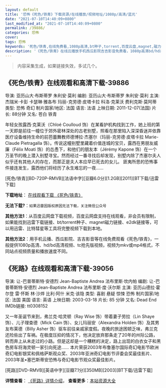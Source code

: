 ```yaml
---
layout: default
title: '恐怖《死色/铁青》下载资源/在线播放/视频地址/1080p/高清/蓝光'
date: "2021-07-10T14:40:09+0800"
last_modified_at: "2021-07-10T14:40:09+0800"
permalink: /39886/
categories: 恐怖
cover:
tags: 恐怖
keywords: '死色/铁青,在线免费看,1080p高清,bt种子,torrent,百度云盘,magnet,磁力链,迅雷下载资源'
description: '《死色/铁青》在线云播放手机西瓜影院吉吉影音免费看，1080p高清bd/hd未删减完整版和tc抢先枪版，mkv/mp4格式，附带bt/torrent种子、magnet/磁力链、百度云盘、网盘资源迅雷下载链接'
---
```


>内容采集生成，如果链接失效，多试几个。


## 《死色/铁青》在线观看和高清下载-39886

导演: 亚历山大·布斯蒂罗 朱利安·莫利 编剧: 亚历山大·布斯蒂罗 朱利安·莫利 主演: 杰瑞米·卡彭 卡瑟琳·雅各布 玛丽-克劳德·皮塔卡拉 科洛·克莱沃 费利克斯·莫阿蒂 类型: 恐怖 奇幻 制片国家/地区: 法国 语言: 法语 上映日期: 2011-12-07(法国) 片长: 88分钟 又名: 苍白 铁青

年轻女孩露西·克莱沃（Chloé Coulloud 饰）在某看护机构找到工作，她上班的第一天即是前往一幢位于郊外密林深处的古老别墅，照看在那里陷入深深昏迷并依靠医疗设备维持生命的前芭蕾舞教师德博拉·杰塞尔（玛丽-克劳德·皮塔卡拉 Marie-Claude Pietragalla 饰）。传说这幢别墅里藏着价值连城的宝贝，露西在男朋友威廉（Félix Moati 饰）的怂恿下，和他们的朋友本（Jérémy Kapone 饰）在一个万圣节的晚上潜入别墅寻宝。然而经过一番寻找后却发现，别墅内除了杰塞尔夫人似乎还有其他人的存在，而那正是夫人本应早已死去的女儿。 匪夷所思的恐怖事件接连发生，露西他们将经历了永生难忘的一夜……


[死色/铁青][BD-720P-RMVB][法语中字][豆瓣6.0分][1.2GB][2011][BT下载/迅雷下载]

**下载地址**： [在线观看下载 《死色/铁青》](https://www.btdx8.com/torrent/livid_2011.html) 


**无法下载?**：`如果迅雷因版权原因无法下载，关注微信公众号 `

**其他方法1**：从百度云网盘下载视频，百度云网盘支持在线观看，非会员有限制，如果能找到迅雷下载链接、bt/torrent种子、magnet磁力链接、e2dk链接等，可以用迅雷、比特彗星等工具将完整视频下载到本地。

**其他方法2**：用手机云播、西瓜影院、吉吉影音等在线免费观看《死色/铁青》，一般提供1080p高清、hd/bd高清视频、tc抢先版视频，视频为mkv或mp4格式，不同站点视频质量和播放速度不同。


## 《死路》在线观看和高清下载-39056

导演: 让-巴普蒂斯特·安德烈 Jean-Baptiste Andrea 法布里斯·坎内帕 编剧: 让-巴普蒂斯特·安德烈 Jean-Baptiste Andrea 法布里斯·度·沃尔斯 主演: 亚历山德拉·霍尔登 雷·怀斯 林·沙烨 比利·阿什 米克·该隐 类型: 喜剧 悬疑 惊悚 恐怖 制片国家/地区: 法国 美国 语言: 英语 上映日期: 2003-03-18 片长: 85 分钟 又名: Dead End IMDb链接: tt0308152

又一年圣诞节来到，弗兰克·哈灵顿（Ray Wise 饰）带着妻子劳拉（Lin Shaye 饰）、儿子理查德（Mick Cain 饰）、女儿玛丽安（Alexandra Holden 饰）及其男友布莱德（Billy Asher 饰）驱车前往亲戚家度假。夜晚的旅途困顿乏味，弗兰克还险些出了车祸。在极度压抑的情况下，他决定放弃那条走了20年的州际公路，转而奔上从未走过的小路。但是这却是一个糟糕的决定，路上出现的白衣女子和黑色房车将海灵顿一家引向死途…… 本片荣获2003年布鲁塞尔国际奇幻电影节欧洲奇幻电影银奖和佩格萨斯观众奖、2003年亚洲奇幻电影节评委会奖最佳影片、2003年圣•塞巴斯蒂安恐怖与奇幻电影节观众奖最佳影片。


[死路][DVD-RMVB][英语中字][豆瓣7.1分][350MB][2003][BT下载/迅雷下载]

**详情查看**： [《死路》详情介绍](/movie/39056/)， **查看更多**：[本站资源大全](/movie/t/all/)

